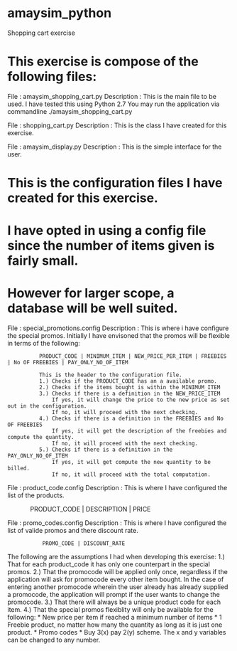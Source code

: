 # amaysim_python
Shopping cart exercise

# This exercise is compose of the following files:
File : amaysim_shopping_cart.py
Description : This is the main file to be used. I have tested this using Python 2.7
              You may run the application via commandline ./amaysim_shopping_cart.py
              
File : shopping_cart.py
Description : This is the class I have created for this exercise.

File : amaysim_display.py
Description : This is the simple interface for the user.

# This is the configuration files I have created for this exercise.
# I have opted in using a config file since the number of items given is fairly small.
# However for larger scope, a database will be well suited.
File : special_promotions.config
Description : This is where i have configure the special promos.
              Initially I have envisoned that the promos will be flexible in terms of the following:
              
              PRODUCT_CODE | MINIMUM_ITEM | NEW_PRICE_PER_ITEM | FREEBIES | No OF FREEBIES | PAY_ONLY_NO_OF_ITEM
              
              This is the header to the configuration file.
              1.) Checks if the PRODUCT_CODE has an a available promo.
              2.) Checks if the items bought is within the MINIMUM_ITEM
              3.) Checks if there is a definition in the NEW_PRICE_ITEM
                  If yes, it will change the price to the new price as set out in the configuration.
                  If no, it will proceed with the next checking.
              4.) Checks if there is a definition in the FREEBIES and No OF FREEBIES
                  If yes, it will get the description of the freebies and compute the quantity.
                  If no, it will proceed with the next checking.
              5.) Checks if there is a definition in the PAY_ONLY_NO_OF_ITEM
                  If yes, it will get compute the new quantity to be billed.
                  If no, it will proceed with the total computation.
              
File : product_code.config
Description : This is where I have configured the list of the products.
              
              PRODUCT_CODE | DESCRIPTION | PRICE

File : promo_codes.config
Description : This is where I have configured the list of valide promos and there discount rate.

               PROMO_CODE | DISCOUNT_RATE
               

The following are the assumptions I had when developing this exercise:
1.) That for each product_code it has only one counterpart in the special promos.
2.) That the promocode will be applied only once, regardless if the application will ask for promocode every other item bought. In the case of entering another promocode wherein the user already has already supplied a promocode, the application will prompt if the user wants to change the promocode.
3.) That there will always be a unique product code for each item.
4.) That the special promos flexiblity will only be available for the following:
    * New price per item if reached a minimum number of items
    * 1 Freebie product, no matter how many the quantity as long as it is just one product.
    * Promo codes
    * Buy 3(x) pay 2(y) scheme. The x and y variables can be changed to any number. 
